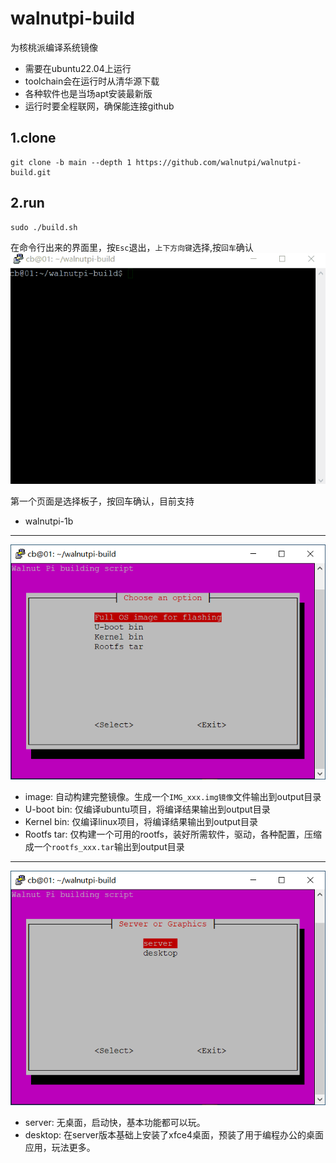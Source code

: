 walnutpi-build
======
为核桃派编译系统镜像
- 需要在ubuntu22.04上运行
- toolchain会在运行时从清华源下载
- 各种软件也是当场apt安装最新版
- 运行时要全程联网，确保能连接github




1.clone
------
```
git clone -b main --depth 1 https://github.com/walnutpi/walnutpi-build.git
```
2.run
------
```
sudo ./build.sh
```
在命令行出来的界面里，按`Esc`退出，`上下方向键`选择,按`回车`确认
![run_build.sh](.pictures/run_build.gif)

第一个页面是选择板子，按回车确认，目前支持
- walnutpi-1b

------
![choose](.pictures/Compilation_Options.png)
- image: 自动构建完整镜像。生成一个`IMG_xxx.img镜像`文件输出到output目录
- U-boot bin: 仅编译ubuntu项目，将编译结果输出到output目录
- Kernel bin: 仅编译linux项目，将编译结果输出到output目录
- Rootfs tar: 仅构建一个可用的rootfs，装好所需软件，驱动，各种配置，压缩成一个`rootfs_xxx.tar`输出到output目录

------
![choose](.pictures/choose_server_desktop.png)
- server: 无桌面，启动快，基本功能都可以玩。
- desktop: 在server版本基础上安装了xfce4桌面，预装了用于编程办公的桌面应用，玩法更多。



